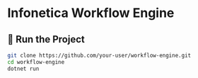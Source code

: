 # Infonetica Workflow Engine

## 🔧 Run the Project

```bash
git clone https://github.com/your-user/workflow-engine.git
cd workflow-engine
dotnet run
